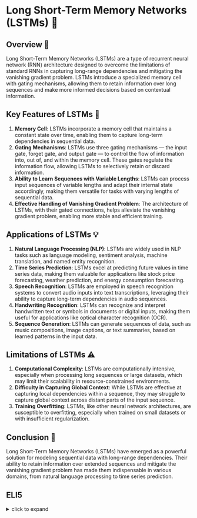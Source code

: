 # Long Short-Term Memory Networks (LSTMs) 🧠

## Overview 🌟
Long Short-Term Memory Networks (LSTMs) are a type of recurrent neural network (RNN) architecture designed to overcome the limitations of standard RNNs in capturing long-range dependencies and mitigating the vanishing gradient problem. LSTMs introduce a specialized memory cell with gating mechanisms, allowing them to retain information over long sequences and make more informed decisions based on contextual information.

## Key Features of LSTMs 🔄
1. **Memory Cell**: LSTMs incorporate a memory cell that maintains a constant state over time, enabling them to capture long-term dependencies in sequential data.
2. **Gating Mechanisms**: LSTMs use three gating mechanisms — the input gate, forget gate, and output gate — to control the flow of information into, out of, and within the memory cell. These gates regulate the information flow, allowing LSTMs to selectively retain or discard information.
3. **Ability to Learn Sequences with Variable Lengths**: LSTMs can process input sequences of variable lengths and adapt their internal state accordingly, making them versatile for tasks with varying lengths of sequential data.
4. **Effective Handling of Vanishing Gradient Problem**: The architecture of LSTMs, with their gated connections, helps alleviate the vanishing gradient problem, enabling more stable and efficient training.

## Applications of LSTMs 💡
1. **Natural Language Processing (NLP)**: LSTMs are widely used in NLP tasks such as language modeling, sentiment analysis, machine translation, and named entity recognition.
2. **Time Series Prediction**: LSTMs excel at predicting future values in time series data, making them valuable for applications like stock price forecasting, weather prediction, and energy consumption forecasting.
3. **Speech Recognition**: LSTMs are employed in speech recognition systems to convert audio inputs into text transcriptions, leveraging their ability to capture long-term dependencies in audio sequences.
4. **Handwriting Recognition**: LSTMs can recognize and interpret handwritten text or symbols in documents or digital inputs, making them useful for applications like optical character recognition (OCR).
5. **Sequence Generation**: LSTMs can generate sequences of data, such as music compositions, image captions, or text summaries, based on learned patterns in the input data.

## Limitations of LSTMs ⚠️
1. **Computational Complexity**: LSTMs are computationally intensive, especially when processing long sequences or large datasets, which may limit their scalability in resource-constrained environments.
2. **Difficulty in Capturing Global Context**: While LSTMs are effective at capturing local dependencies within a sequence, they may struggle to capture global context across distant parts of the input sequence.
3. **Training Overfitting**: LSTMs, like other neural network architectures, are susceptible to overfitting, especially when trained on small datasets or with insufficient regularization.

## Conclusion 🌟
Long Short-Term Memory Networks (LSTMs) have emerged as a powerful solution for modeling sequential data with long-range dependencies. Their ability to retain information over extended sequences and mitigate the vanishing gradient problem has made them indispensable in various domains, from natural language processing to time series prediction.


## ELI5
<details>
  <summary>click to expand</summary>
  
  ## Simple Understanding
  LSTMs (Long Short-Term Memory) neural networks are like a special type of brain that helps computers remember things from earlier in a sequence, just like we do with storybooks. 📙
  
  ### Here's how it works: 🛠️
  1. **Remembering Important Stuff**: LSTMs have a special memory cell that can store important information for a long time. This is like having a special notebook where you write down the important parts of the story as you read it.
  2. **Adding New Information**: As you read each page of the story, you can add new information to your notebook. The LSTM does the same thing with its memory cell. It adds new information from each new part of the sequence it sees.
  3. **Deciding What to Remember**: LSTMs are smart. They know when to remember something important and when to forget something less important. It's like when you remember the name of a new character in the story but forget the color of their shoes. LSTMs can do the same thing with the information they store.

  ## Test time 📄🖋
  
  Now, let's see if you got it! Here are your pick the right answer questions:
  1. What is an LSTM?
   - [ ] A. A type of computer that remembers stories.
   - [ ] B. A special type of neural network that can remember important things from earlier in a sequence.
   - [ ] C. A type of book that you can read to learn about science.

  <details>
    <summary>Click to reveal the correct answer and explanation</summary>
    > **Explanation:** 
    > - **Correct Answer:** B. A special type of neural network that can remember important things from earlier in a sequence.
    > - **Explanation:** An LSTM is indeed a special type of neural network designed to remember important information from earlier parts of a sequence.
  </details>
  
  2. What does an LSTM use to remember important information?
   - [ ] A. A special notebook
   - [ ] B. A magic wand
   - [ ] C. A memory cell

  <details>
    <summary>Click to reveal the correct answer and explanation</summary>
    > **Explanation:** 
    > - **Correct Answer:** C. A memory cell
    > - **Explanation:** An LSTM uses a memory cell to store and remember important information.
  <details>
  
  3. How does an LSTM decide what information to remember?
   - [ ] A. By forgetting everything it sees
   - [ ] B. By remembering only the first page of the story
   - [ ] C. By deciding what is important and what is not

  <details>
    <summary>Click to reveal the correct answer and explanation</summary>
    > **Explanation:** 
    > - **Correct Answer:** C. By deciding what is important and what is not
    > - **Explanation:** An LSTM decides what information to remember based on its importance, just like we do when reading a story.
  <details>


<details>
